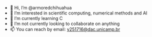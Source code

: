 - 👋 Hi, I’m @armoredchihuahua
- 👀 I’m interested in scientific computing, numerical methods and AI
- 🌱 I’m currently learning C
- 💞️ I’m not currently looking to collaborate on anything 
- 📫 You can reach by email: v251716@dac.unicamp.br

